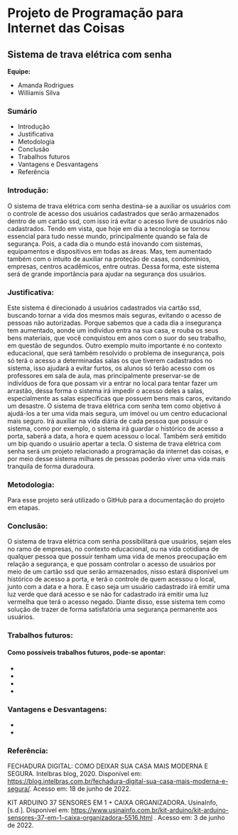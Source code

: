 # Projeto de Programação para Internet das Coisas

## **Sistema de trava elétrica com senha**

**Equipe:**
- Amanda Rodrigues
- Williamis Silva



### Sumário

- Introdução
- Justificativa
- Metodologia
- Conclusão
- Trabalhos futuros
- Vantagens e Desvantagens
- Referência



### **Introdução:**

  O sistema de trava elétrica com senha destina-se a auxiliar os usuários com o controle de acesso dos usuários cadastrados que serão armazenados dentro de um cartão ssd, com isso irá evitar o acesso livre de usuários não cadastrados.
  Tendo em vista, que hoje em dia a tecnologia se tornou essencial para tudo nesse mundo, principalmente quando se fala de segurança. Pois, a cada dia o mundo está inovando com sistemas, equipamentos e dispositivos em todas as áreas. Mas, tem aumentado também com o intuito de auxiliar na proteção de casas, condomínios, empresas, centros acadêmicos, entre outras. 
  Dessa forma, este sistema será de grande importância para ajudar na segurança dos usuários.

### **Justificativa:**

  Este sistema é direcionado á usuários cadastrados via cartão ssd, buscando tornar a vida dos mesmos mais seguras, evitando o acesso de pessoas não autorizadas. Porque sabemos que a cada dia a insegurança tem aumentado, aonde um indivíduo entra na sua casa, e rouba os seus bens materiais, que você conquistou em anos com o suor do seu trabalho, em questão de segundos. 
  Outro exemplo muito importante é no contexto educacional, que será também resolvido o problema de insegurança, pois só terá o acesso a determinadas salas os que tiverem cadastrados no sistema, isso ajudará a evitar furtos, os alunos só terão acesso com os professores
em sala de aula, mas principalmente preservar-se de indivíduos de fora que possam vir a entrar no local para tentar fazer um arrastão, dessa forma o sistema irá  impedir o acesso deles a salas, especialmente as salas específicas que possuem bens mais caros, evitando um desastre. 
  O sistema de trava elétrica com senha tem como objetivo á ajudá-los a ter uma vida mais segura, um imóvel ou um centro educacional mais seguro. 
  Irá auxiliar na vida diária de cada pessoa que possuir o sistema, como por exemplo, o sistema irá guardar o histórico de acesso a porta, saberá a data, a hora e quem acessou o local. Também será emitido um bip quando o usuário apertar a tecla.
  O sistema de trava elétrica com senha será um projeto relacionado a programação da internet das coisas, e por meio desse sistema milhares de pessoas poderão viver uma vida mais tranquila de forma duradoura.

### **Metodologia:**

Para esse projeto será utilizado o GitHub para  a documentação do projeto em etapas.

### **Conclusão:**

  O sistema de trava elétrica com senha possibilitará que usuários, sejam eles no ramo de empresas, no contexto educacional, ou na vida cotidiana de qualquer pessoa
que possuir tenham uma vida de menos preocupação em relação a segurança, e que possam controlar o acesso de usuários por meio de um cartão ssd que serão armazenados, nisso estará disponível um histórico de acesso a porta, e terá o controle de quem acessou o local, junto com a data e a hora. E caso seja um usuário cadastrado irá emitir uma luz verde que dará acesso e se não for cadastrado irá emitir uma luz vermelha que terá o acesso negado.
  Diante disso, esse sistema tem como solução de trazer de forma satisfatória uma segurança permanente aos usuários.

### **Trabalhos futuros:**


#### Como possíveis trabalhos futuros, pode-se apontar:

-
-
-
-

### **Vantagens e Desvantagens:**

-
-

### **Referência:**


FECHADURA DIGITAL: COMO DEIXAR SUA CASA MAIS MODERNA E SEGURA. Intelbras blog, 2020. Disponível em: https://blog.intelbras.com.br/fechadura-digital-sua-casa-mais-moderna-e-segura/.
Acesso em: 18 de junho de 2022.

KIT ARDUINO 37 SENSORES EM 1 + CAIXA ORGANIZADORA. UsinaInfo, [s.d.]. Disponível em: https://www.usinainfo.com.br/kit-arduino/kit-arduino-sensores-37-em-1-caixa-organizadora-5516.html .
Acesso em: 3 de junho de 2022.
